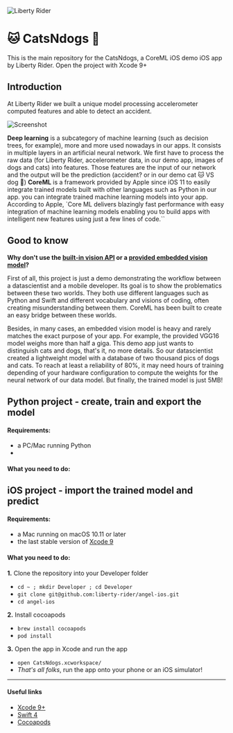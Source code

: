 ![Liberty Rider](https://github.com/liberty-rider/angel-ios/blob/integration/header.png?raw=true)

🐱 CatsNdogs 🐶
=========================

This is the main repository for the CatsNdogs, a CoreML iOS demo iOS app by Liberty Rider.
Open the project with Xcode 9+

## Introduction
At Liberty Rider we built a unique model processing accelerometer computed features and able to detect an accident.

![Screenshot](https://github.com/liberty-rider/CatsNdogs/blob/master/Screen.png?raw=true)

**Deep learning** is a subcategory of machine learning (such as decision trees, for example), more and more used nowadays in our apps. It consists in multiple layers in an artificial neural network. We first have to process the raw data (for Liberty Rider, accelerometer data, in our demo app, images of dogs and cats) into features. Those features are the input of our network and the output will be the prediction (accident? or in our demo cat 🐱 VS dog 🐶)
 **CoreML** is a framework provided by Apple since iOS 11 to easily integrate trained models built with other languages such as Python in our app. you can integrate trained machine learning models into your app.
 According to Apple,  `Core ML delivers blazingly fast performance with easy integration of machine learning models enabling you to build apps with intelligent new features using just a few lines of code.``

## Good to know
**Why don't use the [built-in vision API](https://developer.apple.com/documentation/vision) or a [provided embedded vision model](https://developer.apple.com/machine-learning/)?**

First of all, this project is just a demo demonstrating the workflow between a datascientist and a mobile developer. Its goal is to show the problematics between these two worlds. They both use different languages such as Python and Swift and different vocabulary and visions of coding, often creating misunderstanding between them. CoreML has been built to create an easy bridge between these worlds.

Besides, in many cases, an embedded vision model is heavy and rarely matches the exact purpose of your app. For example, the provided VGG16 model weighs more than half a giga.  This demo app just wants to distinguish cats and dogs, that's it, no more details. So our datascientist created a lightweight model with a database of two thousand pics of dogs and cats.
To reach at least a reliability of 80%, it may need hours of training depending of your hardware configuration to compute the weights for the neural network of our data model. But finally, the trained model is just 5MB!


## Python project - create, train and export the model

#### Requirements:
- a PC/Mac running Python
-

#### What you need to do:

## iOS project - import the trained model and predict

#### Requirements:
- a Mac running on macOS 10.11 or later
- the last stable version of [Xcode 9](https://developer.apple.com/xcode/)

#### What you need to do:

**1.** Clone the repository into your Developer folder
 - ```cd ~ ; mkdir Developer ; cd Developer```
 - ```git clone git@github.com:liberty-rider/angel-ios.git```
 - ```cd angel-ios```
  
**2.** Install cocoapods
  - ```brew install cocoapods```
  - ```pod install```

**3.** Open the app in Xcode and run the app
 - ```open CatsNdogs.xcworkspace/```
 - *That's all folks*, run the app onto your phone or an iOS simulator!
---

#### Useful links

- [Xcode 9+](https://developer.apple.com/xcode/)
- [Swift 4](https://swift.org/blog/swift-4-0-released/)
- [Cocoapods](https://cocoapods.org/)

